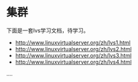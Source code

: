 # 集群

下面是一套lvs学习文档，待学习。

* http://www.linuxvirtualserver.org/zh/lvs1.html
* http://www.linuxvirtualserver.org/zh/lvs2.html
* http://www.linuxvirtualserver.org/zh/lvs3.html
* http://www.linuxvirtualserver.org/zh/lvs4.html

....